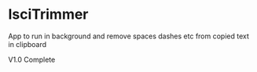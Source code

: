 # IsciTrimmer

App to run in background and remove spaces dashes etc from copied text in clipboard

V1.0 Complete
